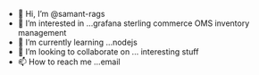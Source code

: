 - 👋 Hi, I’m @samant-rags
- 👀 I’m interested in ...grafana sterling commerce OMS inventory management
- 🌱 I’m currently learning ...nodejs
- 💞️ I’m looking to collaborate on ... interesting stuff
- 📫 How to reach me ...email

<!---
samant-rags/samant-rags is a ✨ special ✨ repository because its `README.md` (this file) appears on your GitHub profile.
You can click the Preview link to take a look at your changes.
--->
